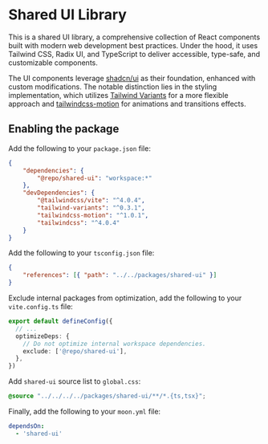 # Shared UI Library

This is a shared UI library, a comprehensive collection of React components built with
modern web development best practices. Under the hood, it uses Tailwind CSS, Radix UI,
and TypeScript to deliver accessible, type-safe, and customizable components.

The UI components leverage [shadcn/ui](https://ui.shadcn.com/) as their foundation,
enhanced with custom modifications. The notable distinction lies in the styling
implementation, which utilizes [Tailwind Variants](https://www.tailwind-variants.org/)
for a more flexible approach and [tailwindcss-motion](https://rombo.co/tailwind) for
animations and transitions effects.

## Enabling the package

Add the following to your `package.json` file:

```json
{
    "dependencies": {
        "@repo/shared-ui": "workspace:*"
    },
    "devDependencies": {
        "@tailwindcss/vite": "^4.0.4",
        "tailwind-variants": "^0.3.1",
        "tailwindcss-motion": "^1.0.1",
        "tailwindcss": "^4.0.4"
    }
}
```

Add the following to your `tsconfig.json` file:

```json
{
    "references": [{ "path": "../../packages/shared-ui" }]
}
```

Exclude internal packages from optimization, add the following to your `vite.config.ts` file:

```ts
export default defineConfig({
  // ...
  optimizeDeps: {
    // Do not optimize internal workspace dependencies.
    exclude: ['@repo/shared-ui'],
  },
})
```

Add `shared-ui` source list to `global.css`:

```css
@source "../../../../packages/shared-ui/**/*.{ts,tsx}";
```

Finally, add the following to your `moon.yml` file:

```yaml
dependsOn:
  - 'shared-ui'
```
